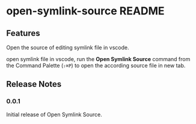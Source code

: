 # open-symlink-source README

## Features

Open the source of editing symlink file in vscode.

open symlink file in vscode, run the **Open Symlink Source** command from the Command Palette (`⇧⌘P`) to open the according source file in new tab.

## Release Notes

### 0.0.1

Initial release of Open Symlink Source.
